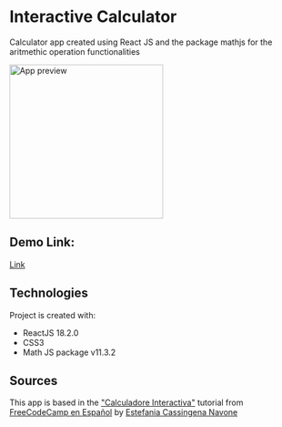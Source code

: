 # Interactive Calculator

Calculator app created using React JS and the package mathjs for the aritmethic operation functionalities

<img
  src="https://user-images.githubusercontent.com/96319139/200693715-a383d24a-de1d-4f10-82f4-4e9cf19da680.png"
  alt="App preview"
  style="display: inline-block; margin: 0 auto; width: 270px">


## Demo Link: 

[Link](https://interactive-calculator-reactjs.netlify.app/)


## Technologies

Project is created with:
* ReactJS 18.2.0
* CSS3
* Math JS package v11.3.2


## Sources

This app is based  in the ["Calculadore Interactiva"](https://youtu.be/6Jfk8ic3KVk?t=13924) tutorial from [FreeCodeCamp en Español](https://www.youtube.com/c/freeCodeCampEspa%C3%B1ol) by [Estefania Cassingena Navone](https://twitter.com/EstefaniaCassN)

